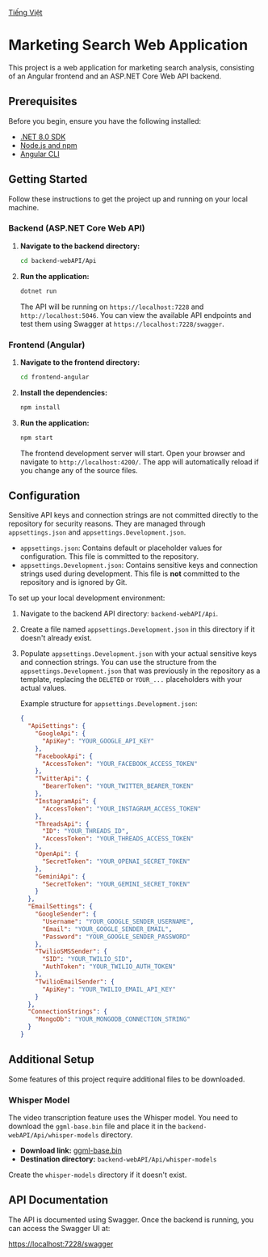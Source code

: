 [Tiếng Việt](./README.vi.md)

# Marketing Search Web Application

This project is a web application for marketing search analysis, consisting of an Angular frontend and an ASP.NET Core Web API backend.

## Prerequisites

Before you begin, ensure you have the following installed:

*   [.NET 8.0 SDK](https://dotnet.microsoft.com/download/dotnet/8.0)
*   [Node.js and npm](https://nodejs.org/en/)
*   [Angular CLI](https://angular.io/cli)

## Getting Started

Follow these instructions to get the project up and running on your local machine.

### Backend (ASP.NET Core Web API)

1.  **Navigate to the backend directory:**
    ```bash
    cd backend-webAPI/Api
    ```

2.  **Run the application:**
    ```bash
    dotnet run
    ```

    The API will be running on `https://localhost:7228` and `http://localhost:5046`. You can view the available API endpoints and test them using Swagger at `https://localhost:7228/swagger`.

### Frontend (Angular)

1.  **Navigate to the frontend directory:**
    ```bash
    cd frontend-angular
    ```

2.  **Install the dependencies:**
    ```bash
    npm install
    ```

3.  **Run the application:**
    ```bash
    npm start
    ```

    The frontend development server will start. Open your browser and navigate to `http://localhost:4200/`. The app will automatically reload if you change any of the source files.

## Configuration

Sensitive API keys and connection strings are not committed directly to the repository for security reasons. They are managed through `appsettings.json` and `appsettings.Development.json`.

*   `appsettings.json`: Contains default or placeholder values for configuration. This file is committed to the repository.
*   `appsettings.Development.json`: Contains sensitive keys and connection strings used during development. This file is **not** committed to the repository and is ignored by Git.

To set up your local development environment:

1.  Navigate to the backend API directory: `backend-webAPI/Api`.
2.  Create a file named `appsettings.Development.json` in this directory if it doesn't already exist.
3.  Populate `appsettings.Development.json` with your actual sensitive keys and connection strings. You can use the structure from the `appsettings.Development.json` that was previously in the repository as a template, replacing the `DELETED` or `YOUR_...` placeholders with your actual values.

    Example structure for `appsettings.Development.json`:
    ```json
    {
      "ApiSettings": {
        "GoogleApi": {
          "ApiKey": "YOUR_GOOGLE_API_KEY"
        },
        "FacebookApi": {
          "AccessToken": "YOUR_FACEBOOK_ACCESS_TOKEN"
        },
        "TwitterApi": {
          "BearerToken": "YOUR_TWITTER_BEARER_TOKEN"
        },
        "InstagramApi": {
          "AccessToken": "YOUR_INSTAGRAM_ACCESS_TOKEN"
        },
        "ThreadsApi": {
          "ID": "YOUR_THREADS_ID",
          "AccessToken": "YOUR_THREADS_ACCESS_TOKEN"
        },
        "OpenApi": {
          "SecretToken": "YOUR_OPENAI_SECRET_TOKEN"
        },
        "GeminiApi": {
          "SecretToken": "YOUR_GEMINI_SECRET_TOKEN"
        }
      },
      "EmailSettings": {
        "GoogleSender": {
          "Username": "YOUR_GOOGLE_SENDER_USERNAME",
          "Email": "YOUR_GOOGLE_SENDER_EMAIL",
          "Password": "YOUR_GOOGLE_SENDER_PASSWORD"
        },
        "TwilioSMSSender": {
          "SID": "YOUR_TWILIO_SID",
          "AuthToken": "YOUR_TWILIO_AUTH_TOKEN"
        },
        "TwilioEmailSender": {
          "ApiKey": "YOUR_TWILIO_EMAIL_API_KEY"
        }
      },
      "ConnectionStrings": {
        "MongoDb": "YOUR_MONGODB_CONNECTION_STRING"
      }
    }
    ```

## Additional Setup

Some features of this project require additional files to be downloaded.

### Whisper Model

The video transcription feature uses the Whisper model. You need to download the `ggml-base.bin` file and place it in the `backend-webAPI/Api/whisper-models` directory.

*   **Download link:** [ggml-base.bin](https://huggingface.co/ggerganov/whisper.cpp/resolve/main/ggml-base.bin)
*   **Destination directory:** `backend-webAPI/Api/whisper-models`

Create the `whisper-models` directory if it doesn't exist.

## API Documentation

The API is documented using Swagger. Once the backend is running, you can access the Swagger UI at:

[https://localhost:7228/swagger](https://localhost:7228/swagger)
